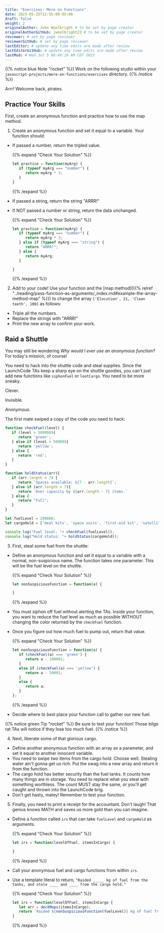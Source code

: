```yaml
---
title: "Exercises: More on Functions"
date: 2023-05-25T12:55:09-05:00
draft: false
weight: 2
originalAuthor: John Woolbright # to be set by page creator
originalAuthorGitHub: jwoolbright23 # to be set by page creator
reviewer: # set by page reviewer
reviewerGitHub: # set by page reviewer
lastEditor: # update any time edits are made after review
lastEditorGitHub: # update any time edits are made after review
lastMod: # Wed Jul 5 08:49:19 AM CDT 2023
---
```


{{% notice blue Note "rocket" %}}
Work on the following studio within your `javascript-projects/more-on-functions/exercises` directory.
{{% /notice %}}

Arrr! Welcome back, pirates. 

## Practice Your Skills

First, create an anonymous function and practice how to use the map method.

1. Create an anonymous function and set it equal to a variable. Your function should:

- If passed a number, return the tripled value.

   {{% expand "Check Your Solution" %}}
   ```javascript
   let practice = function(myArg) {
      if (typeof myArg === "number") {
         return myArg * 3;
      }
   }
   ```
   {{% /expand %}}

- If passed a string, return the string "ARRR!"
- If NOT passed a number or string, return the data unchanged.

   {{% expand "Check Your Solution" %}}
   ```javascript
   let practice = function(myArg) {
      if (typeof myArg === "number") {
         return myArg * 3;
      } else if (typeof myArg === "string") {
         return "ARRR!";
      } else {
         return myArg;
      }

   }
   ```
   {{% /expand %}}

2. Add to your code! Use your function and the [map method]({{% relref "../reading/pass-function-as-arguments/_index.md#example-the-array-method-map" %}}) to change the array `['Elocution', 21, 'Clean teeth', 100]` as follows:

- Triple all the numbers.
- Replace the strings with "ARRR!"
- Print the new array to confirm your work.

## Raid a Shuttle

You may still be wondering *Why would I ever use an anonymous
function?* For today's mission, of course! 

You need to hack into the shuttle code and steal supplies. Since the
LaunchCode TAs keep a sharp eye on the shuttle goodies, you can't just add new functions
like `siphonFuel` or `lootCargo`. You need to be more sneaky.

Clever.

Invisible.

*Anonymous*.

The first mate swiped a copy of the code you need to hack:

```javascript
function checkFuel(level) {
   if (level > 100000){
      return 'green';
   } else if (level > 50000){
      return 'yellow';
   } else {
      return 'red';
   }
}

function holdStatus(arr){
   if (arr.length < 7) {
      return `Spaces available: ${7 - arr.length}`;
   } else if (arr.length > 7){
      return `Over capacity by ${arr.length - 7} items.`
   } else {
      return "Full";
   }
}

let fuelLevel = 200000;
let cargoHold = ['meal kits', 'space suits', 'first-aid kit', 'satellite', 'gold', 'water', 'AE-35 unit'];

console.log("Fuel level: "+ checkFuel(fuelLevel));
console.log("Hold status: "+ holdStatus(cargoHold));
```

3. First, steal some fuel from the shuttle:

- Define an anonymous function and set it equal to a variable with a normal, non-suspicious name.  The function takes one parameter. This will be the fuel level on the shuttle.

   {{% expand "Check Your Solution" %}}
   ```javascript
   let nonSuspiciousFunction = function(a) {

   }
   ```
   {{% /expand %}}

- You must siphon off fuel without alerting the TAs. Inside your function, you want to reduce the fuel level as much as possible WITHOUT changing the color returned by the `checkFuel` function.
- Once you figure out how much fuel to pump out, return that value.

   {{% expand "Check Your Solution" %}}
   ```javascript
   let nonSuspiciousFunction = function(a) {
      if (checkFuel(a) === 'green') {
         return a - 100001;
      }
      else if (checkFuel(a) === 'yellow') {
         return a - 50001;
      }
      else {
         return a;
      }
   };
   ```
   {{% /expand %}}

- Decide where to best place your function call to gather our new fuel.
   
{{% notice green Tip "rocket" %}}
Be sure to test your function! Those bilge rat TAs will notice if they
lose too much fuel.
{{% /notice %}}

4. Next, liberate some of that glorious cargo.

- Define another anonymous function with an array as a parameter, and set it equal to another innocent variable.
- You need to swipe two items from the cargo hold.  Choose well. Stealing water ain't gonna get us rich.  Put the swag into a new array and return it from the function.
- The cargo hold has better security than the fuel tanks.  It counts how many things are in storage. You need to replace what you steal with something worthless.  The count MUST stay the same, or you'll get caught and thrown into the LaunchCode brig.
- Don't get hasty, matey! Remember to test your function.

5. Finally, you need to print a receipt for the accountant. Don't laugh! That genius knows MATH and saves us more gold than you can imagine.

- Define a function called `irs` that can take `fuelLevel` and `cargoHold` as arguments.

   {{% expand "Check Your Solution" %}}
   ```javascript
   let irs = function(levelOfFuel, itemsInCargo) {

   }
   ```
   {{% /expand %}}

- Call your anonymous fuel and cargo functions from within `irs`.
- Use a template literal to return, `"Raided _____ kg of fuel from the tanks, and stole ____ and ____ from the cargo hold."`

   {{% expand "Check Your Solution" %}}
   ```javascript
   let irs = function(levelOfFuel, itemsInCargo {
      let arr = deckMops(itemsInCargo);
      return `Raided ${nonSuspiciousFunction(fuelLevel)} kg of fuel from the tanks, and stole ${arr[0]} and ${arr[1]} from the cargo hold.`
   }
   ```
   {{% /expand %}}
